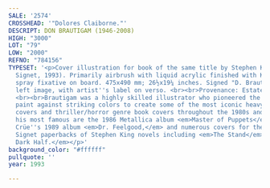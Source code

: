 ```yaml
---
SALE: '2574'
CROSSHEAD: '"Dolores Claiborne."'
DESCRIPT: DON BRAUTIGAM (1946-2008)
HIGH: "3000"
LOT: "79"
LOW: "2000"
REFNO: "784156"
TYPESET: '<p>Cover illustration for book of the same title by Stephen King (New York:
  Signet, 1993). Primarily airbrush with liquid acrylic finished with Krylon artist
  spray fixative on board. 475x490 mm; 26½x19¼ inches. Signed "D. Brautigam" in lower
  left image, with artist''s label on verso. <br><br>Provenance: Estate of the artist.
  <br><br>Brautigam was a highly skilled illustrator who pioneered the use of black
  paint against striking colors to create some of the most iconic heavy metal album
  covers and thriller/horror genre book covers throughout the 1980s and 90s. Among
  his most famous are the 1986 Metallica album <em>Master of Puppets</em>, Mötley
  Crüe''s 1989 album <em>Dr. Feelgood,</em> and numerous covers for the wildly popular
  Signet paperbacks of Stephen King novels including <em>The Stand</em> and <em>The
  Dark Half.</em></p>'
background_color: "#ffffff"
pullquote: ''
year: 1993

---
```

